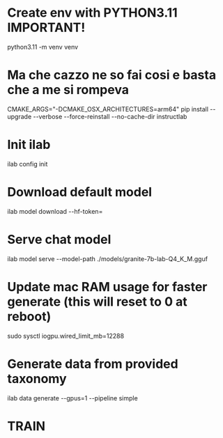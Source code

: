 # Create env with PYTHON3.11 IMPORTANT!
python3.11 -m venv venv

# Ma che cazzo ne so fai cosi e basta che a me si rompeva
CMAKE_ARGS="-DCMAKE_OSX_ARCHITECTURES=arm64" pip install --upgrade --verbose --force-reinstall --no-cache-dir instructlab

# Init ilab
ilab config init

# Download default model
ilab model download --hf-token=

# Serve chat model
ilab model serve --model-path ./models/granite-7b-lab-Q4_K_M.gguf

# Update mac RAM usage for faster generate (this will reset to 0 at reboot)
sudo sysctl iogpu.wired_limit_mb=12288

# Generate data from provided taxonomy
ilab data generate --gpus=1 --pipeline simple

# TRAIN
